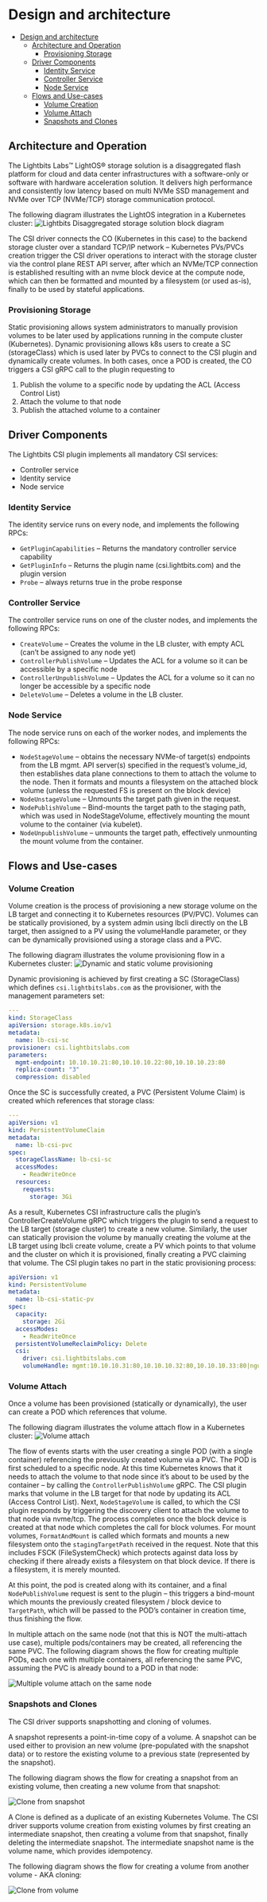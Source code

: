 # Design and architecture

- [Design and architecture](#design-and-architecture)
  - [Architecture and Operation](#architecture-and-operation)
    - [Provisioning Storage](#provisioning-storage)
  - [Driver Components](#driver-components)
    - [Identity Service](#identity-service)
    - [Controller Service](#controller-service)
    - [Node Service](#node-service)
  - [Flows and Use-cases](#flows-and-use-cases)
    - [Volume Creation](#volume-creation)
    - [Volume Attach](#volume-attach)
    - [Snapshots and Clones](#snapshots-and-clones)

## Architecture and Operation

The Lightbits Labs™ LightOS® storage solution is a disaggregated flash platform for cloud and data center infrastructures with a software-only or software with hardware acceleration solution. It delivers high performance and consistently low latency based on multi NVMe SSD management and NVMe over TCP (NVMe/TCP) storage communication protocol.

The following diagram illustrates the LightOS integration in a Kubernetes cluster:
![Lightbits Disaggregated storage solution block diagram](../docs/images/block-diagram.png)

The CSI driver connects the CO (Kubernetes in this case) to the backend storage cluster over a standard TCP/IP network – Kubernetes PVs/PVCs creation trigger the CSI driver operations to interact with the storage cluster via the control plane REST API server, after which an NVMe/TCP connection is established resulting with an nvme block device at the compute node, which can then be formatted and mounted by a filesystem (or used as-is), finally to be used by stateful applications.

### Provisioning Storage

Static provisioning allows system administrators to manually provision volumes to be later used by applications running in the compute cluster (Kubernetes).
Dynamic provisioning allows k8s users to create a SC (storageClass) which is used later by PVCs to connect to the CSI plugin and dynamically create volumes.
In both cases, once a POD is created, the CO triggers a CSI gRPC call to the plugin requesting to

1.	Publish the volume to a specific node by updating the ACL (Access Control List)
2.	Attach the volume to that node
3.	Publish the attached volume to a container

## Driver Components

The Lightbits CSI plugin implements all mandatory CSI services:

- Controller service
- Identity service
- Node service

### Identity Service

The identity service runs on every node, and implements the following RPCs:

-	`GetPluginCapabilities` – Returns the mandatory controller service capability
-	`GetPluginInfo` – Returns the plugin name (csi.lightbits.com) and the plugin version
-	`Probe` – always returns true in the probe response

### Controller Service

The controller service runs on one of the cluster nodes, and implements the following RPCs:

-	`CreateVolume` – Creates the volume in the LB cluster, with empty ACL (can’t be assigned to any node yet)
-	`ControllerPublishVolume` – Updates the ACL for a volume so it can be accessible by a specific node
-	`ControllerUnpublishVolume` – Updates the ACL for a volume so it can no longer be accessible by a specific node
-	`DeleteVolume` – Deletes a volume in the LB cluster.

### Node Service

The node service runs on each of the worker nodes, and implements the following RPCs:

-	`NodeStageVolume` – obtains the necessary NVMe-of target(s) endpoints from the LB mgmt. API server(s) specified in the request’s volume_id, then establishes data plane connections to them to attach the volume to the node. Then it formats and mounts a filesystem on the attached block volume (unless the requested FS is present on the block device)
-	`NodeUnstageVolume` – Unmounts the target path given in the request.
-	`NodePublishVolume` – Bind-mounts the target path to the staging path, which was used in NodeStageVolume, effectively mounting the mount volume to the container (via kubelet).
-	`NodeUnpublishVolume` – unmounts the target path, effectively unmounting the mount volume from the container.

## Flows and Use-cases

### Volume Creation

Volume creation is the process of provisioning a new storage volume on the LB target and connecting it to Kubernetes resources (PV/PVC).
Volumes can be statically provisioned, by a system admin using lbcli directly on the LB target, then assigned to a PV using the volumeHandle parameter, or they can be dynamically provisioned using a storage class and a PVC.

The following diagram illustrates the volume provisioning flow in a Kubernetes cluster:
![Dynamic and static volume provisioning](../docs/images/provisioning.png)

Dynamic provisioning is achieved by first creating a SC (StorageClass) which defines `csi.lightbitslabs.com` as the provisioner, with the management parameters set:

```yaml
---
kind: StorageClass
apiVersion: storage.k8s.io/v1
metadata:
  name: lb-csi-sc
provisioner: csi.lightbitslabs.com
parameters:
  mgmt-endpoint: 10.10.10.21:80,10.10.10.22:80,10.10.10.23:80
  replica-count: "3"
  compression: disabled
```

Once the SC is successfully created, a PVC (Persistent Volume Claim) is created which references that storage class:

```yaml
---
apiVersion: v1
kind: PersistentVolumeClaim
metadata:
  name: lb-csi-pvc
spec:
  storageClassName: lb-csi-sc
  accessModes:
    - ReadWriteOnce
  resources:
    requests:
      storage: 3Gi
```

As a result, Kubernetes CSI infrastructure calls the plugin’s ControllerCreateVolume gRPC which triggers the plugin to send a request to the LB target (storage cluster) to create a new volume.
Similarly, the user can statically provision the volume by manually creating the volume at the LB target using lbcli create volume, create a PV which points to that volume and the cluster on which it is provisioned, finally creating a PVC claiming that volume. The CSI plugin takes no part in the static provisioning process:

```yaml
apiVersion: v1
kind: PersistentVolume
metadata:
  name: lb-csi-static-pv
spec:
  capacity:
    storage: 2Gi
  accessModes:
    - ReadWriteOnce
  persistentVolumeReclaimPolicy: Delete
  csi:
    driver: csi.lightbitslabs.com
    volumeHandle: mgmt:10.10.10.31:80,10.10.10.32:80,10.10.10.33:80|nguid:d02aba47-f2dc-4264-b11c-5c832e5db6d7
```

### Volume Attach

Once a volume has been provisioned (statically or dynamically), the user can create a POD which references that volume.

The following diagram illustrates the volume attach flow in a Kubernetes cluster:
![Volume attach](../docs/images/attach.png)

The flow of events starts with the user creating a single POD (with a single container) referencing the previously created volume via a PVC. The POD is first scheduled to a specific node. At this time Kubernetes knows that it needs to attach the volume to that node since it’s about to be used by the container – by calling the `ControllerPublishVolume` gRPC. The CSI plugin marks that volume in the LB target for that node by updating its ACL (Access Control List).
Next, `NodeStageVolume` is called, to which the CSI plugin responds by triggering the discovery client to attach the volume to that node via nvme/tcp. The process completes once the block device is created at that node which completes the call for block volumes.
For mount volumes, `FormatAndMount` is called which formats and mounts a new filesystem onto the `stagingTargetPath` received in the request. Note that this includes FSCK (FileSystemCheck) which protects against data loss by checking if there already exists a filesystem on that block device. If there is a filesystem, it is merely mounted.

At this point, the pod is created along with its container, and a final `NodePublishVolume` request is sent to the plugin – this triggers a bind-mount which mounts the previously created filesystem / block device to `TargetPath`, which will be passed to the POD’s container in creation time, thus finishing the flow.

In multiple attach on the same node (not that this is NOT the multi-attach use case), multiple pods/containers may be created, all referencing the same PVC. 
The following diagram shows the flow for creating multiple PODs, each one with multiple containers, all referencing the same PVC, assuming the PVC is already bound to a POD in that node:

![Multiple volume attach on the same node](../docs/images/multi-attach-single-node.png)

### Snapshots and Clones

The CSI driver supports snapshotting and cloning of volumes.

A snapshot represents a point-in-time copy of a volume. A snapshot can be used either to provision an new volume (pre-populated with the snapshot data) or to restore the existing volume to a previous state (represented by the snapshot).

The following diagram shows the flow for creating a snapshot from an existing volume, then creating a new volume from that snapshot:

![Clone from snapshot](../docs/images/create-volume-from-snapshot.png)

A Clone is defined as a duplicate of an existing Kubernetes Volume.
The CSI driver supports volume creation from existing volumes by first creating an intermediate snapshot, then creating a volume from that snapshot, finally deleting the intermediate snapshot.
The intermediate snapshot name is the volume name, which provides idempotency.

The following diagram shows the flow for creating a volume from another volume - AKA cloning:

![Clone from volume](../docs/images/create-volume-from-volume.png)



